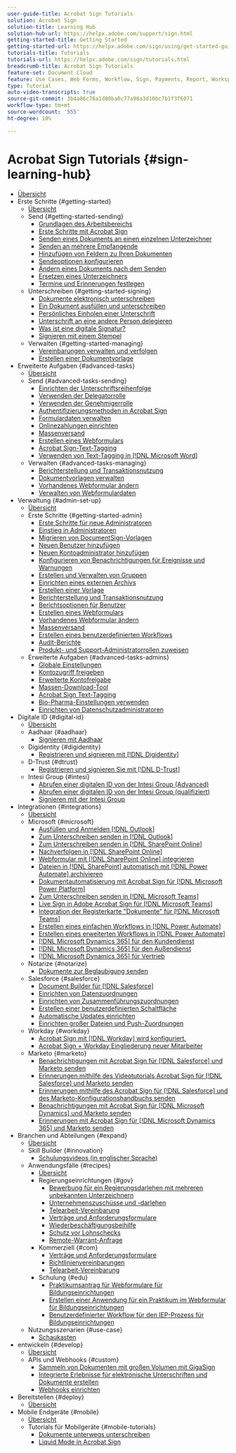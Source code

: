```yaml
---
user-guide-title: Acrobat Sign Tutorials
solution: Acrobat Sign
solution-title: Learning Hub
solution-hub-url: https://helpx.adobe.com/support/sign.html
getting-started-title: Getting Started
getting-started-url: https://helpx.adobe.com/sign/using/get-started-guide.html
tutorials-title: Tutorials
tutorials-url: https://helpx.adobe.com/sign/tutorials.html
breadcrumb-title: Acrobat Sign Tutorials
feature-set: Document Cloud
feature: Use Cases, Web Forms, Workflow, Sign, Payments, Report, Workspace, Deadline, Administration, Digital ID, Form, Integrations, Mobile, Skill Builder
type: Tutorial
auto-video-transcripts: true
source-git-commit: 3b4a86c78a1d80ba0c77a98a3d10bc7b1f3f6071
workflow-type: tm+mt
source-wordcount: '555'
ht-degree: 10%

---
```



# Acrobat Sign Tutorials {#sign-learning-hub}

+ [Übersicht](overview.md)
+ Erste Schritte {#getting-started}
   + [Übersicht](sign-beginner-tutorials/beginner-users-overview.md)
   + Send {#getting-started-sending}
      + [Grundlagen des Arbeitsbereichs](sign-beginner-tutorials/quick-tour.md)
      + [Erste Schritte mit Acrobat Sign](sign-beginner-tutorials/new-sender.md)
      + [Senden eines Dokuments an einen einzelnen Unterzeichner](sign-beginner-tutorials/send-to-single-recipient.md)
      + [Senden an mehrere Empfangende](sign-beginner-tutorials/send-to-multiple-recipients.md)
      + [Hinzufügen von Feldern zu Ihren Dokumenten](sign-beginner-tutorials/adding-fields.md)
      + [Sendeoptionen konfigurieren](sign-beginner-tutorials/sending-options.md)
      + [Ändern eines Dokuments nach dem Senden](sign-beginner-tutorials/modify-in-flight.md)
      + [Ersetzen eines Unterzeichners](sign-beginner-tutorials/replace-signer.md)
      + [Termine und Erinnerungen festlegen](sign-beginner-tutorials/set-deadlines-reminders.md)
   + Unterschreiben {#getting-started-signing}
      + [Dokumente elektronisch unterschreiben](sign-beginner-tutorials/electronically-sign-a-document.md)
      + [Ein Dokument ausfüllen und unterschreiben](sign-beginner-tutorials/fill-and-sign.md)
      + [Persönliches Einholen einer Unterschrift](sign-beginner-tutorials/sign-in-person.md)
      + [Unterschrift an eine andere Person delegieren](sign-beginner-tutorials/delegate-signing.md)
      + [Was ist eine digitale Signatur?](sign-beginner-tutorials/sign-with-a-digital-signature.md)
      + [Signieren mit einem Stempel](sign-beginner-tutorials/sign-with-a-stamp.md)
   + Verwalten {#getting-started-managing}
      + [Vereinbarungen verwalten und verfolgen](sign-beginner-tutorials/manage-and-track.md)
      + [Erstellen einer Dokumentvorlage](https://experienceleague.adobe.com/docs/document-cloud-learn/sign-learning-hub/admin-set-up/getting-started-admin/create-a-template.html)
+ Erweiterte Aufgaben {#advanced-tasks}
   + [Übersicht](sign-advanced-users/advanced-users-overview.md)
   + Send {#advanced-tasks-sending}
      + [Einrichten der Unterschriftsreihenfolge](sign-advanced-users/setting-up-routing.md)
      + [Verwenden der Delegatorrolle](sign-advanced-users/delegate-signature.md)
      + [Verwenden der Genehmigerrolle](sign-advanced-users/add-an-approver.md)
      + [Authentifizierungsmethoden in Acrobat Sign](sign-advanced-users/authentication-methods.md)
      + [Formulardaten verwalten](sign-advanced-users/manage-form-data.md)
      + [Onlinezahlungen einrichten](sign-advanced-users/set-up-online-payments.md)
      + [Massenversand](https://experienceleague.adobe.com/docs/document-cloud-learn/sign-learning-hub/admin-set-up/getting-started-admin/megasign.html)
      + [Erstellen eines Webformulars](https://experienceleague.adobe.com/docs/document-cloud-learn/sign-learning-hub/admin-set-up/getting-started-admin/webform.html)
      + [Acrobat Sign-Text-Tagging](https://experienceleague.adobe.com/docs/document-cloud-learn/sign-learning-hub/admin-set-up/advanced-tasks-admins/adobe-sign-text-tagging.html)
      + [Verwenden von Text-Tagging in  [!DNL Microsoft Word]](sign-advanced-users/text-tagging-word.md)
   + Verwalten {#advanced-tasks-managing}
      + [Berichterstellung und Transaktionsnutzung](sign-advanced-users/creating-a-report.md)
      + [Dokumentvorlagen verwalten](sign-advanced-users/edit-a-template.md)
      + [Vorhandenes Webformular ändern](sign-advanced-users/modify-webform.md)
      + [Verwalten von Webformulardaten](sign-advanced-users/manage-webform-data.md)
+ Verwaltung {#admin-set-up}
   + [Übersicht](admin/intro-admin-overview.md)
   + Erste Schritte {#getting-started-admin}
      + [Erste Schritte für neue Administratoren](admin/get-started-admin.md)
      + [Einstieg in Administratoren](admin/up-and-running-admin.md)
      + [Migrieren von DocumentSign-Vorlagen](admin/docusign-templates.md)
      + [Neuen Benutzer hinzufügen](admin/add-users-to-your-account.md)
      + [Neuen Kontoadministrator hinzufügen](admin/add-admin.md)
      + [Konfigurieren von Benachrichtigungen für Ereignisse und Warnungen](admin/set-up-shared-events-and-alert.md)
      + [Erstellen und Verwalten von Gruppen](admin/create-and-manage-groups.md)
      + [Einrichten eines externen Archivs](admin/set-up-your-external-archive.md)
      + [Erstellen einer Vorlage](sign-advanced-users/create-a-template.md)
      + [Berichterstellung und Transaktionsnutzung](https://experienceleague.adobe.com/en/docs/document-cloud-learn/sign-learning-hub/advanced-tasks/advanced-tasks-managing/creating-a-report)
      + [Berichtsoptionen für Benutzer](admin/report-options.md)
      + [Erstellen eines Webformulars](sign-advanced-users/webform.md)
      + [Vorhandenes Webformular ändern](https://experienceleague.adobe.com/docs/document-cloud-learn/sign-learning-hub/advanced-tasks/advanced-tasks-managing/modify-webform.html)
      + [Massenversand](sign-advanced-users/megasign.md)
      + [Erstellen eines benutzerdefinierten Workflows](admin/building-a-custom-workflow.md)
      + [Audit-Berichte](admin/audit-reports.md)
      + [Produkt- und Support-Administratorrollen zuweisen](admin/promote-admin.md)
   + Erweiterte Aufgaben {#advanced-tasks-admins}
      + [Globale Einstellungen](admin/learn-about-global-settings.md)
      + [Kontozugriff freigeben](admin/share-account-access.md)
      + [Erweiterte Kontofreigabe](admin/advanced-account-sharing.md)
      + [Massen-Download-Tool](admin/bulk-download-tool.md)
      + [Acrobat Sign Text-Tagging](sign-advanced-users/adobe-sign-text-tagging.md)
      + [Bio-Pharma-Einstellungen verwenden](admin/use-bio-pharma-settings.md)
      + [Einrichten von Datenschutzadministratoren](admin/privacy.md)
+ Digitale ID {#digital-id}
   + [Übersicht](digitalid/digitalid-overview.md)
   + Aadhaar {#aadhaar}
      + [Signieren mit Aadhaar](digitalid/aadhaar-sign.md)
   + Digidentity {#digidentity}
      + [Registrieren und signieren mit  [!DNL Digidentity]](digitalid/digidentity-sign.md)
   + D-Trust {#dtrust}
      + [Registrieren und signieren Sie mit [!DNL D-Trust]](digitalid/d-trust.md)
   + Intesi Group {#intesi}
      + [Abrufen einer digitalen ID von der Intesi Group (Advanced)](digitalid/intesi-advanced.md)
      + [Abrufen einer digitalen ID von der Intesi Group (qualifiziert)](digitalid/intesi-qualified.md)
      + [Signieren mit der Intesi Group](digitalid/intesi-sign.md)
+ Integrationen {#integrations}
   + [Übersicht](integrations/integrations-overview.md)
   + Microsoft {#microsoft}
      + [Ausfüllen und Anmelden  [!DNL Outlook]](integrations/fill-and-sign-doc-microsoft-outlook.md)
      + [Zum Unterschreiben senden in  [!DNL Outlook]](integrations/send-for-signature-with-outlook.md)
      + [Zum Unterschreiben senden in  [!DNL SharePoint Online]](integrations/send-for-signature-with-sharepoint-online.md)
      + [Nachverfolgen in  [!DNL SharePoint Online]](integrations/track-an-agreement-with-sharepoint-online.md)
      + [Webformular mit  [!DNL SharePoint Online] integrieren](integrations/integrate-web-form-sharepoint-online.md)
      + [Dateien in  [!DNL SharePoint]  automatisch mit  [!DNL Power Automate] archivieren](integrations/auto-archive-sharepoint-power-automate.md)
      + [Dokumentautomatisierung mit Acrobat Sign für  [!DNL Microsoft Power Platform]](integrations/documentautomation.md)
      + [Zum Unterschreiben senden in  [!DNL Microsoft Teams]](integrations/adobe-sign-teams-mortgage.md)
      + [Live Sign in Adobe Acrobat Sign für  [!DNL Microsoft Teams]](integrations/live-sign-microsoft-teams.md)
      + [Integration der Registerkarte &quot;Dokumente&quot; für  [!DNL Microsoft Teams]](integrations/acrobat-sign-teams-documents-tab.md)
      + [Erstellen eines einfachen Workflows in  [!DNL Power Automate]](integrations/simple-workflow-power-automate.md)
      + [Erstellen eines erweiterten Workflows in  [!DNL Power Automate]](integrations/advanced-workflow-power-automate.md)
      + [[!DNL Microsoft Dynamics 365] für den Kundendienst](integrations/dynamics-customer-service.md)
      + [[!DNL Microsoft Dynamics 365] für den Außendienst](integrations/dynamics-field-service.md)
      + [[!DNL Microsoft Dynamics 365] für Vertrieb](integrations/dynamics-sales.md)
   + Notarize {#notarize}
      + [Dokumente zur Beglaubigung senden](integrations/send-document-notarize.md)
   + Salesforce {#salesforce}
      + [Document Builder für  [!DNL Salesforce]](integrations/create-an-agreement-template.md)
      + [Einrichten von Datenzuordnungen](integrations/set-up-data-mapping.md)
      + [Einrichten von Zusammenführungszuordnungen](integrations/set-up-merging-map.md)
      + [Erstellen einer benutzerdefinierten Schaltfläche](integrations/create-a-custom-button.md)
      + [Automatische Updates einrichten](integrations/salesforce-automatic-updates.md)
      + [Einrichten großer Dateien und Push-Zuordnungen](integrations/salesforce-large-files.md)
   + Workday {#workday}
      + [Acrobat Sign mit  [!DNL Workday] wird konfiguriert.](integrations/workday.md)
      + [Acrobat Sign + Workday Eingliederung neuer Mitarbeiter](integrations/acrobat-sign-workday-onboarding.md)
   + Marketo {#marketo}
      + [Benachrichtigungen mit Acrobat Sign für  [!DNL Salesforce]  und Marketo senden](integrations/marketo-salesforce-sms.md)
      + [Erinnerungen mithilfe des Videotutorials Acrobat Sign für  [!DNL Salesforce]  und Marketo senden](integrations/marketo-salesforce-reminder-video.md)
      + [Erinnerungen mithilfe des Acrobat Sign für  [!DNL Salesforce]  und des Marketo-Konfigurationshandbuchs senden](integrations/marketo-salesforce-reminder.md)
      + [Benachrichtigungen mit Acrobat Sign für  [!DNL Microsoft Dynamics]  und Marketo senden](integrations/marketo-dynamics-sms.md)
      + [Erinnerungen mit Acrobat Sign für  [!DNL Microsoft Dynamics 365]  und Marketo senden](integrations/marketo-dynamics-reminder.md)
+ Branchen und Abteilungen {#expand}
   + [Übersicht](sign-usecase/expand-inspire-overview.md)
   + Skill Builder {#innovation}
      + [Schulungsvideos (in englischer Sprache)](sign-usecase/innovation-series.md)
   + Anwendungsfälle {#recipes}
      + [Übersicht](sign-usecase/recipes.md)
      + Regierungseinrichtungen {#gov}
         + [Bewerbung für ein Regierungsdarlehen mit mehreren unbekannten Unterzeichnern](sign-usecase/webform-multiple-signers.md)
         + [Unternehmenszuschüsse und -darlehen](sign-usecase/usecasegovgrants.md)
         + [Telearbeit-Vereinbarung](sign-usecase/usecasegovtelework.md)
         + [Verträge und Anforderungsformulare](sign-usecase/usecasegovcontracts.md)
         + [Wiederbeschäftigungsbeihilfe](sign-usecase/usecasegovreemployment.md)
         + [Schutz vor Lohnschecks](sign-usecase/usecasegovpaycheck.md)
         + [Remote-Warrant-Anfrage](sign-usecase/usecasegovremote.md)
      + Kommerziell {#com}
         + [Verträge und Anforderungsformulare](sign-usecase/usecasecomcontracts.md)
         + [Richtlinienvereinbarungen](sign-usecase/usecasecompolicy.md)
         + [Telearbeit-Vereinbarung](sign-usecase/usecasecomtelework.md)
      + Schulung {#edu}
         + [Praktikumsantrag für Webformulare für Bildungseinrichtungen](sign-usecase/usecase-edu-intern.md)
         + [Erstellen einer Anwendung für ein Praktikum im Webformular für Bildungseinrichtungen](sign-usecase/usecase-edu-intern-create.md)
         + [Benutzerdefinierter Workflow für den IEP-Prozess für Bildungseinrichtungen](sign-usecase/usecase-edu-iep.md)
   + Nutzungsszenarien {#use-case}
      + [Schaukasten](sign-usecase/use-case-showcase.md)
+ entwickeln {#develop}
   + [Übersicht](develop/develop-overview.md)
   + APIs und Webhooks {#custom}
      + [Sammeln von Dokumenten mit großen Volumen mit GigaSign](develop/gigasign.md)
      + [Integrierte Erlebnisse für elektronische Unterschriften und Dokumente erstellen](develop/embeddedesignature.md)
      + [Webhooks einrichten](develop/webhooks.md)
+ Bereitstellen {#deploy}
   + [Übersicht](deploy-overview.md)
+ Mobile Endgeräte {#mobile}
   + [Übersicht](mobile/mobile-overview.md)
   + Tutorials für Mobilgeräte {#mobile-tutorials}
      + [Dokumente unterwegs unterschreiben](mobile/sign-mobile.md)
      + [Liquid Mode in Acrobat Sign](mobile/liquidmode.md)
